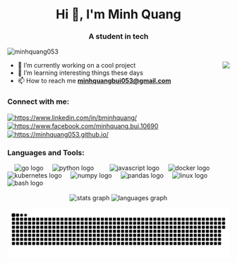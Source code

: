 <h1 align="center">Hi 👋, I'm Minh Quang</h1>
<h3 align="center">A student in tech</h3>

<p align="left"> <img src="https://komarev.com/ghpvc/?username=minhquang053&label=Profile%20views&color=0e75b6&style=flat" alt="minhquang053" /> </p>
<img align="right" height="160" src="https://media0.giphy.com/media/Hld1RfHBeQDmM/giphy.gif?cid=ecf05e47ds79nvebls1qtttrwff8zfzjlgxklamijdxoje16&ep=v1_gifs_search&rid=giphy.gif&ct=g"  />

- 🔭 I’m currently working on a cool project
- 🌱 I’m learning interesting things these days
- 📫 How to reach me **minhquangbui053@gmail.com**

<h3 align="left">Connect with me:</h3>
<p align="left">
<a href="https://www.linkedin.com/in/bminhquang/" target="blank"><img align="center" src="https://raw.githubusercontent.com/rahuldkjain/github-profile-readme-generator/master/src/images/icons/Social/linked-in-alt.svg" alt="https://www.linkedin.com/in/bminhquang/" height="30" width="40" /></a>
<a href="https://www.facebook.com/minhquang.bui.10690" target="blank"><img align="center" src="https://raw.githubusercontent.com/rahuldkjain/github-profile-readme-generator/master/src/images/icons/Social/facebook.svg" alt="https://www.facebook.com/minhquang.bui.10690" height="30" width="40" /></a>
<a href="https://minhquang053.github.io/" target="blank"><img align="center" src="https://raw.githubusercontent.com/rahuldkjain/github-profile-readme-generator/master/src/images/icons/Social/rss.svg" alt="https://minhquang053.github.io/" height="30" width="40" /></a>
</p>

<h3 align="left">Languages and Tools:</h3>

<div align="left">
  <img width="12" />
  <img src="https://cdn.jsdelivr.net/gh/devicons/devicon/icons/go/go-original.svg" height="40" alt="go logo"  />
  <img width="12" />
  <img src="https://cdn.jsdelivr.net/gh/devicons/devicon/icons/python/python-original.svg" height="38" alt="python logo"  />
  <img width="12" />
  <img width="12" />
  <img src="https://cdn.jsdelivr.net/gh/devicons/devicon/icons/javascript/javascript-original.svg" height="38" alt="javascript logo"  />
  <img width="12" />
  <img src="https://cdn.jsdelivr.net/gh/devicons/devicon/icons/docker/docker-original.svg" height="38" alt="docker logo"  />
  <img width="12" />
  <img src="https://cdn.jsdelivr.net/gh/devicons/devicon/icons/kubernetes/kubernetes-plain.svg" height="40" alt="kubernetes logo"  />
  <img width="12" />
  <img src="https://cdn.jsdelivr.net/gh/devicons/devicon/icons/numpy/numpy-original.svg" height="38" alt="numpy logo"  />
  <img width="12" />
  <img src="https://cdn.jsdelivr.net/gh/devicons/devicon/icons/pandas/pandas-original.svg" height="38" alt="pandas logo"  />
  <img width="12" />
  <img src="https://cdn.jsdelivr.net/gh/devicons/devicon/icons/linux/linux-original.svg" height="38" alt="linux logo"  />
  <img width="12" />
  <img src="https://cdn.jsdelivr.net/gh/devicons/devicon/icons/bash/bash-original.svg" height="38" alt="bash logo"  />
</div>

<br clear="both">

<div align="center">
  <img src="https://github-readme-stats.vercel.app/api?username=yelaco&hide_title=false&hide_rank=false&show_icons=true&include_all_commits=true&count_private=true&disable_animations=false&theme=dracula&locale=en&hide_border=false" height="150" alt="stats graph"  />
  <img src="https://github-readme-stats.vercel.app/api/top-langs?username=yelaco&locale=en&hide_title=false&layout=compact&card_width=320&langs_count=5&theme=dracula&hide_border=false" height="150" alt="languages graph"  />
</div>

<br clear="both">

<div align="center">
<img src="https://raw.githubusercontent.com/minhquang053/minhquang053/output/snake.svg" alt="Snake animation" />
</div>

